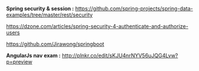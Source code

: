 **Spring security & session :** https://github.com/spring-projects/spring-data-examples/tree/master/rest/security

https://dzone.com/articles/spring-security-4-authenticate-and-authorize-users

https://github.com/Jirawong/springboot



**AngularJs nav exam :**  http://plnkr.co/edit/sKJU4nrNYV56uJQG4Lvw?p=preview